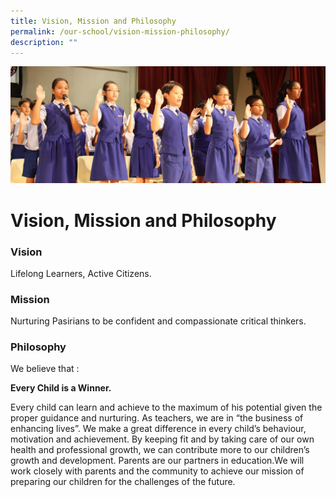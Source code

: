 ```yaml
---
title: Vision, Mission and Philosophy
permalink: /our-school/vision-mission-philosophy/
description: ""
---
```

![](/images/Info%20Pic/Student%20Photo%201.png)

# **Vision, Mission and Philosophy**

### Vision

Lifelong Learners, Active Citizens.

### Mission

Nurturing Pasirians to be confident and compassionate critical thinkers.

### Philosophy

We believe that :

**Every Child is a Winner.**

Every child can learn and achieve to the maximum of his potential given the proper guidance and nurturing. As teachers, we are in “the business of enhancing lives”. We make a great difference in every child’s behaviour, motivation and achievement. By keeping fit and by taking care of our own health and professional growth, we can contribute more to our children’s growth and development. Parents are our partners in education.We will work closely with parents and the community to achieve our mission of preparing our children for the challenges of the future.